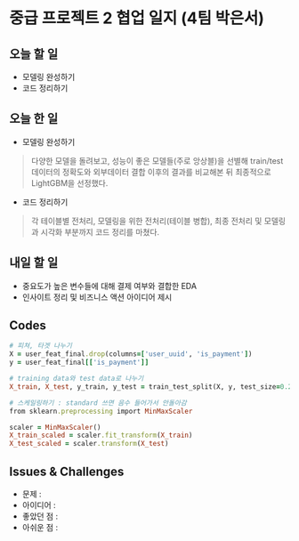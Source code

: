 # 중급 프로젝트 2 협업 일지 (4팀 박은서)

## 오늘 할 일
* 모델링 완성하기
* 코드 정리하기
## 오늘 한 일
* 모델링 완성하기
> 다양한 모델을 돌려보고, 성능이 좋은 모델들(주로 앙상블)을 선별해 train/test 데이터의 정확도와 외부데이터 결합 이후의 결과를 비교해본 뒤 최종적으로 LightGBM을 선정했다.
* 코드 정리하기
> 각 테이블별 전처리, 모델링을 위한 전처리(테이블 병합), 최종 전처리 및 모델링과 시각화 부분까지 코드 정리를 마쳤다.
## 내일 할 일
* 중요도가 높은 변수들에 대해 결제 여부와 결합한 EDA
* 인사이트 정리 및 비즈니스 액션 아이디어 제시
## Codes
```ruby
# 피쳐, 타겟 나누기
X = user_feat_final.drop(columns=['user_uuid', 'is_payment'])
y = user_feat_final[['is_payment']]

# training data와 test data로 나누기
X_train, X_test, y_train, y_test = train_test_split(X, y, test_size=0.25, random_state=123)

# 스케일링하기 : standard 쓰면 음수 들어가서 안돌아감
from sklearn.preprocessing import MinMaxScaler

scaler = MinMaxScaler()
X_train_scaled = scaler.fit_transform(X_train)
X_test_scaled = scaler.transform(X_test)
```
## Issues & Challenges
* 문제 : 
* 아이디어 : 
* 좋았던 점 : 
* 아쉬운 점 : 

